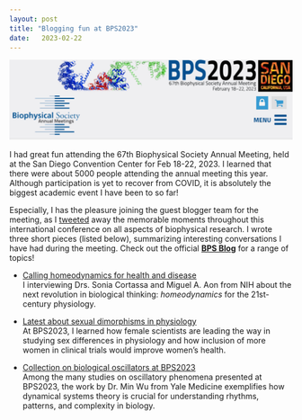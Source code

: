 ```yaml
---
layout: post
title: "Blogging fun at BPS2023"
date:   2023-02-22 
---
```


![BPS2023](/images/BPS2023_Logo.jpg)

I had great fun attending the 67th Biophysical Society Annual Meeting, held at the San Diego Convention Center for Feb 18-22, 2023. I learned that there were about 5000 people attending the annual meeting this year. Although participation is yet to recover from COVID, it is absolutely the biggest academic event I have been to so far! 

Especially, I has the pleasure joining the guest blogger team for the meeting, as I [tweeted](https://twitter.com/ivy_lxiong) away the memorable moments throughout this international conference on all aspects of biophysical research. I wrote three short pieces (listed below), summarizing interesting conversations I have had during the meeting. Check out the official [**BPS Blog**](https://www.biophysics.org/blog/category/annual-meeting-2023) for a range of topics! 

- [Calling homeodynamics for health and disease](https://www.biophysics.org/blog/calling-homeodynamics-for-health-and-disease) \
I interviewing Drs. Sonia Cortassa and Miguel A. Aon from NIH about the next revolution in biological thinking: *homeodynamics* for the 21st-century physiology.

- [Latest about sexual dimorphisms in physiology](https://www.biophysics.org/blog/latest-about-sexual-dimorphisms-in-physiology) \
At BPS2023, I learned how female scientists are leading the way in studying sex differences in physiology and how inclusion of more women in clinical trials would improve women’s health. 

- [Collection on biological oscillators at BPS2023](https://www.biophysics.org/blog/collection-on-biological-oscillators-at-bps2023) \
Among the many studies on oscillatory phenomena presented at BPS2023, the work by Dr. Min Wu from Yale Medicine exemplifies how dynamical systems theory is crucial for understanding rhythms, patterns, and complexity in biology. 





